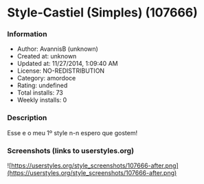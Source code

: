 # Style-Castiel (Simples) (107666)

### Information
- Author: AvannisB (unknown)
- Created at: unknown
- Updated at: 11/27/2014, 1:09:40 AM
- License: NO-REDISTRIBUTION
- Category: amordoce
- Rating: undefined
- Total installs: 73
- Weekly installs: 0


### Description
Esse e o meu 1º style n-n espero que gostem!


### Screenshots (links to userstyles.org)
![https://userstyles.org/style_screenshots/107666-after.png](https://userstyles.org/style_screenshots/107666-after.png)


